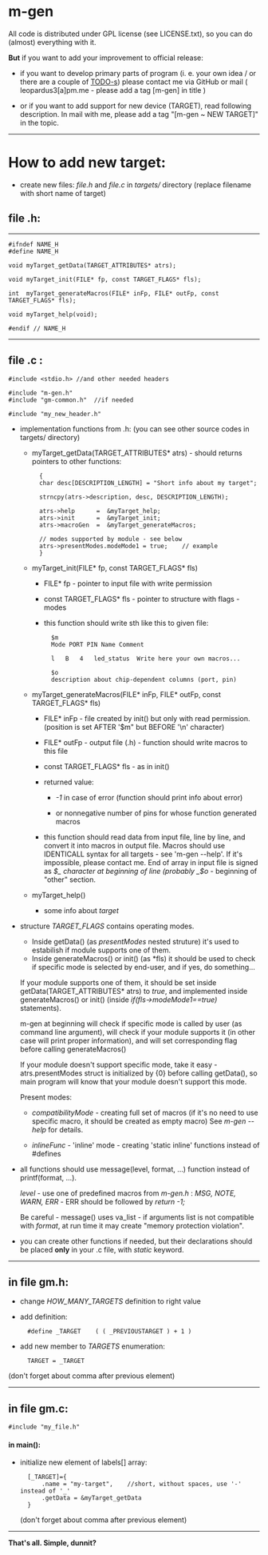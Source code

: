 m-gen
=====


All code is distributed under GPL license (see LICENSE.txt),
    so you can do (almost) everything with it.

__But__ if you want to add your improvement to official release:


- if you want to develop primary parts of program
        (i. e. your own idea / or there are a couple of [TODO-s](https://github.com/Leopardus4/m-gen/blob/master/TODO.md))
        please contact me via GitHub or mail ( leopardus3[a]pm.me - please add a tag [m-gen] in title )

- or if you want to add support for new device (TARGET),
        read following description.
        In mail with me, please add a tag "[m-gen ~ NEW TARGET]" in the topic.


---

How to add new target:
======================

- create new files: _file.h_ and _file.c_ in _targets/_ directory (replace filename with short name of target)



## file .h:


---

    #ifndef NAME_H
    #define NAME_H
    
    void myTarget_getData(TARGET_ATTRIBUTES* atrs);

    void myTarget_init(FILE* fp, const TARGET_FLAGS* fls);

    int  myTarget_generateMacros(FILE* inFp, FILE* outFp, const TARGET_FLAGS* fls);

    void myTarget_help(void);

    #endif // NAME_H

---



## file .c :

    #include <stdio.h> //and other needed headers
    
    #include "m-gen.h"
    #include "gm-common.h"  //if needed
    
    #include "my_new_header.h"



- implementation functions from .h: (you can see other source codes in targets/ directory)



    - myTarget_getData(TARGET_ATTRIBUTES* atrs) - should returns pointers to other functions:

            {
            char desc[DESCRIPTION_LENGTH] = "Short info about my target";
        
            strncpy(atrs->description, desc, DESCRIPTION_LENGTH);
        
            atrs->help      =  &myTarget_help;
            atrs->init      =  &myTarget_init;
            atrs->macroGen  =  &myTarget_generateMacros;
            
            // modes supported by module - see below
            atrs->presentModes.modeMode1 = true;    // example
            }


    - myTarget_init(FILE* fp, const TARGET_FLAGS* fls)

        - FILE* fp - pointer to input file with write permission
        
        - const TARGET_FLAGS* fls - pointer to structure with flags - modes
        
        - this function should write sth like this to given file:
        
                $m
                Mode PORT PIN Name Comment
                
                l	B	4	led_status	Write here your own macros...
                
                $o
                description about chip-dependent columns (port, pin)
               

    - myTarget_generateMacros(FILE* inFp, FILE* outFp, const TARGET_FLAGS* fls)
        
        - FILE* inFp - file created by init() but only with read permission.
            (position is set AFTER '$m" but BEFORE '\n' character)
       
        - FILE* outFp - output file (.h) - function should write macros to this file
        
        - const TARGET_FLAGS* fls - as in init()
        
        - returned value:
            -  _-1_ in case of error (function should print info about error)
            
            -  or nonnegative number of pins for whose function generated macros
        
        - this function should read data from input file, line by line, and convert it into macros in output file.
            Macros should use IDENTICALL syntax for all targets - see 'm-gen --help'. If it's impossible, please contact me. 
            End of array in input file is signed as _$_ character at beginning of line (probably _$o_ - beginning of "other" section.



    - myTarget_help()
        
        - some info about _target_


- structure _TARGET_FLAGS_ contains operating modes.
    - Inside getData() (as _presentModes_ nested struture) it's used to estabilish if module supports one of them.
    - Inside generateMacros() or init() (as *fls) it should be used to check if specific mode is selected by end-user, and if yes, do something...
    
    If your module supports one of them, it should be set inside getData(TARGET_ATTRIBUTES* atrs) to _true_,
    and implemented inside generateMacros() or init() (inside _if(fls->modeMode1==true)_ statements).
    
    m-gen at beginning will check if specific mode is called by user (as command line argument), will check if your module supports it
    (in other case will print proper information), and will set corresponding flag before calling generateMacros()
    
    If your module doesn't support specific mode, take it easy - atrs.presentModes struct is initialized by {0} before calling getData(),
    so main program will know that your module doesn't support this mode.
    
    Present modes:
    
    - _compatibilityMode_ - creating full set of macros (if it's no need to use specific macro, it should be created as empty macro)
        See _m-gen --help_ for details.

    - _inlineFunc_ - 'inline' mode - creating 'static inline' functions instead of #defines




- all functions should use message(level, format, ...) function instead of printf(format, ...).

    _level_ - use one of predefined macros from _m-gen.h_ : _MSG, NOTE, WARN, ERR_ - ERR should be followed by _return -1;_

    Be careful - message() uses va_list - if arguments list is not compatible with _format_, at run time it may create "memory protection violation".


- you can create other functions if needed, but their declarations should be placed __only__ in your .c file, with _static_ keyword.

---

## in file gm.h:

- change *HOW_MANY_TARGETS* definition to right value

- add definition:

        #define _TARGET    ( ( _PREVIOUSTARGET ) + 1 )

- add new member to *TARGETS* enumeration:

        TARGET = _TARGET

(don't forget about comma after previous element)


---

## in file gm.c:

    #include "my_file.h"

#### in main():

- initialize new element of labels[] array:


        [_TARGET]={
            .name = "my-target",    //short, without spaces, use '-' instead of '_'
            .getData = &myTarget_getData
        }
    
    (don't forget about comma after previous element)



---

__That's all. Simple, dunnit?__

